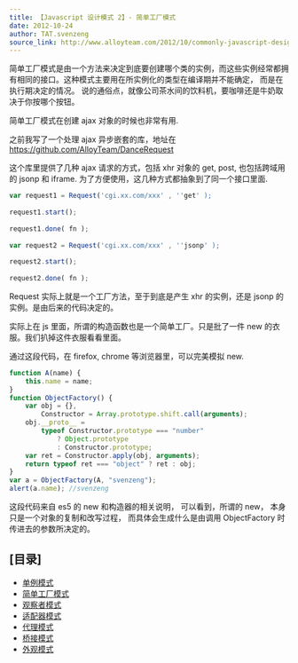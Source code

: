 ```yaml
---
title: 【Javascript 设计模式 2】- 简单工厂模式
date: 2012-10-24
author: TAT.svenzeng
source_link: http://www.alloyteam.com/2012/10/commonly-javascript-design-patterns-simple-factory-pattern/
---
```


<!-- {% raw %} - for jekyll -->

简单工厂模式是由一个方法来决定到底要创建哪个类的实例，而这些实例经常都拥有相同的接口。这种模式主要用在所实例化的类型在编译期并不能确定， 而是在执行期决定的情况。 说的通俗点，就像公司茶水间的饮料机，要咖啡还是牛奶取决于你按哪个按钮。

简单工厂模式在创建 ajax 对象的时候也非常有用.

之前我写了一个处理 ajax 异步嵌套的库，地址在 <https://github.com/AlloyTeam/DanceRequest>  

这个库里提供了几种 ajax 请求的方式，包括 xhr 对象的 get, post, 也包括跨域用的 jsonp 和 iframe. 为了方便使用，这几种方式都抽象到了同一个接口里面.

```javascript
var request1 = Request('cgi.xx.com/xxx' , ''get' );
 
request1.start();
 
request1.done( fn );
 
var request2 = Request('cgi.xx.com/xxx' , ''jsonp' );
 
request2.start();
 
request2.done( fn );
```

Request 实际上就是一个工厂方法，至于到底是产生 xhr 的实例，还是 jsonp 的实例。是由后来的代码决定的。

实际上在 js 里面，所谓的构造函数也是一个简单工厂。只是批了一件 new 的衣服。我们扒掉这件衣服看看里面。

通过这段代码，在 firefox, chrome 等浏览器里，可以完美模拟 new.

```javascript
function A(name) {
    this.name = name;
}
function ObjectFactory() {
    var obj = {},
        Constructor = Array.prototype.shift.call(arguments);
    obj.__proto__ =
        typeof Constructor.prototype === "number"
            ? Object.prototype
            : Constructor.prototype;
    var ret = Constructor.apply(obj, arguments);
    return typeof ret === "object" ? ret : obj;
}
var a = ObjectFactory(A, "svenzeng");
alert(a.name); //svenzeng
```

这段代码来自 es5 的 new 和构造器的相关说明， 可以看到，所谓的 new， 本身只是一个对象的复制和改写过程， 而具体会生成什么是由调用 ObjectFactory 时传进去的参数所决定的。

## \[目录]

-   [单例模式](http://www.alloyteam.com/2012/10/common-javascript-design-patterns/ "单例模式")
-   [简单工厂模式](http://www.alloyteam.com/2012/10/commonly-javascript-design-patterns-simple-factory-pattern/ "简单工厂模式")
-   [观察者模式](http://www.alloyteam.com/2012/10/commonly-javascript-design-pattern-observer-mode/ "观察者模式")
-   [适配器模式](http://www.alloyteam.com/2012/10/commonly-javascript-design-patterns-adapter-mode/ "适配器模式")
-   [代理模式](http://www.alloyteam.com/2012/10/commonly-javascript-design-patterns-proxy-mode/ "代理模式")
-   [桥接模式](http://www.alloyteam.com/2012/10/commonly-javascript-design-mode-bridge-mode/ "桥接模式")
-   [外观模式](http://www.alloyteam.com/2012/10/commonly-javascript-design-patterns-appearance-mode/ "外观模式")


<!-- {% endraw %} - for jekyll -->